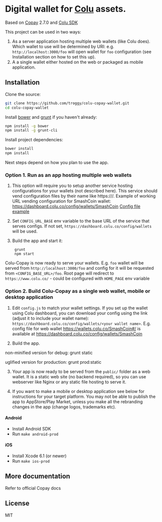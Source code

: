 # Digital wallet for [Colu](https://colu.co) assets.

Based on [Copay](https://github.com/bitpay/copay) 2.7.0 and [Colu SDK](http://documentation.colu.co/)

This project can be used in two ways:

1. As a server application hosting multiple web wallets (like Colu does). Which wallet to use will be determined by URI: e.g. ``http://localhost:3000/foo`` will open wallet for `foo` configuration (see Installation section on how to set this up).
2. A a single wallet either hosted on the web or packaged as mobile application.

## Installation

Clone the source:

```sh
git clone https://github.com/troggy/colu-copay-wallet.git
cd colu-copay-wallet
```

Install [bower](http://bower.io/) and [grunt](http://gruntjs.com/getting-started) if you haven't already:

```sh
npm install -g bower
npm install -g grunt-cli
```

Install project dependencies:

```sh
bower install
npm install
```

Next steps depend on how you plan to use the app.

### Option 1. Run as an app hosting multiple web wallets

1. This option will require you to setup another service hosting configurations for your wallets (not described here). This service should vend configuration files by their name like https://<some-domain-and-optional-uri>/<wallet name>. Example of working URL vending configuration for SmashCoin wallet: https://dashboard.colu.co/config/wallets/SmashCoin
[Config file example](https://github.com/troggy/unicoisa/blob/master/config.js)

2. Set `CONFIG_URL_BASE` env variable to the base URL of the service that serves configs. If not set, `https://dashboard.colu.co/config/wallets` will be used.

3. Build the app and start it:

        grunt
        npm start


Colu-Copay is now ready to serve your wallets. E.g. `foo` wallet will be served from `http://localhost:3000/foo` and config for it will be requested from ``<CONFIG_BASE_URL>/foo``. Root page will redirect to `https://www.colu.co/` - could be configured with `HOME_PAGE` env variable

### Option 2. Build Colu-Copay as a single web wallet, mobile or desktop application

1. Edit ``config.js`` to match your wallet settings.
If you set up the wallet using Colu dashboard, you can download your config using the link (adjust it to include your wallet name):
``https://dashboard.colu.co/config/wallets/<your wallet name>``. E.g. config file for web wallet https://wallets.colu.co/SmashCoin#/ is available at https://dashboard.colu.co/config/wallets/SmashCoin

2. Build the app.

  non-minified version for debug:
        grunt static

  uglified version for production:
        grunt prod:static

3. Your app is now ready to be served from the ``public/`` folder as a web wallet. It is a static web site (no backend required), so you can use webserver like Nginx or any static file hosting to serve it.

4. If you want to make a mobile or desktop application see below for instructions for your target platform. You may not be able to publish the app to AppStore/Play Market, unless you make all the rebranding changes in the app (change logos, trademarks etc).

#### Android

- Install Android SDK
- Run `make android-prod`

#### iOS

- Install Xcode 6.1 (or newer)
- Run `make ios-prod`

## More documentation

Refer to official Copay docs

## License

MIT
